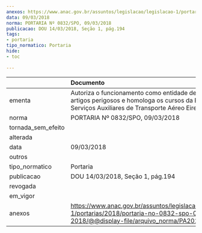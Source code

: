 ```yaml
---
anexos: https://www.anac.gov.br/assuntos/legislacao/legislacao-1/portarias/2018/portaria-no-0832-spo-09-03-2018/@@display-file/arquivo_norma/PA2018-0832.pdf
data: 09/03/2018
norma: PORTARIA Nº 0832/SPO, 09/03/2018
publicacao: DOU 14/03/2018, Seção 1, pág.194
tags:
- portaria
tipo_normatico: Portaria
hide: 
- toc 
 
---
```


|                    | Documento                                                                                                                                               |
|:-------------------|:--------------------------------------------------------------------------------------------------------------------------------------------------------|
| ementa             | Autoriza o funcionamento como entidade de ensino de artigos perigosos e homologa os cursos da BRAVSEC - Serviços Auxiliares de Transporte Aéreo Eireli. |
| norma              | PORTARIA Nº 0832/SPO, 09/03/2018                                                                                                                        |
| tornada_sem_efeito |                                                                                                                                                         |
| alterada           |                                                                                                                                                         |
| data               | 09/03/2018                                                                                                                                              |
| outros             |                                                                                                                                                         |
| tipo_normatico     | Portaria                                                                                                                                                |
| publicacao         | DOU 14/03/2018, Seção 1, pág.194                                                                                                                        |
| revogada           |                                                                                                                                                         |
| em_vigor           |                                                                                                                                                         |
| anexos             | https://www.anac.gov.br/assuntos/legislacao/legislacao-1/portarias/2018/portaria-no-0832-spo-09-03-2018/@@display-file/arquivo_norma/PA2018-0832.pdf    |